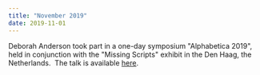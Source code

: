 ```yaml
---
title: "November 2019"
date: 2019-11-01
---
```


Deborah Anderson took part in a one-day symposium "Alphabetica 2019", held in conjunction with the "Missing Scripts" exhibit in the Den Haag, the Netherlands.  The talk is available [here](https://www.youtube.com/watch?v=we4IsenFg4Q).